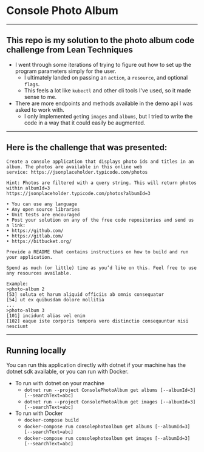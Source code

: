 # Console Photo Album

---
## This repo is my solution to the photo album code challenge from Lean Techniques

- I went through some iterations of trying to figure out how to set up the program parameters simply for the user.
  - I ultimately landed on passing an `action`, a `resource`, and optional `flags`.
  - This feels a lot like `kubectl` and other cli tools I've used, so it made sense to me.
- There are more endpoints and methods available in the demo api I was asked to work with.
  - I only implemented `get`ing `images` and `albums`, but I tried to write the code in a way that it could easily be augmented.

---
## Here is the challenge that was presented:

```
Create a console application that displays photo ids and titles in an album. The photos are available in this online web
service: https://jsonplaceholder.typicode.com/photos

Hint: Photos are filtered with a query string. This will return photos within albumId=3
https://jsonplaceholder.typicode.com/photos?albumId=3

• You can use any language
• Any open source libraries
• Unit tests are encouraged
• Post your solution on any of the free code repositories and send us a link:
• https://github.com/
• https://gitlab.com/
• https://bitbucket.org/

Provide a README that contains instructions on how to build and run your application.

Spend as much (or little) time as you’d like on this. Feel free to use any resources available.

Example:
>photo-album 2
[53] soluta et harum aliquid officiis ab omnis consequatur
[54] ut ex quibusdam dolore mollitia
...
>photo-album 3
[101] incidunt alias vel enim
[102] eaque iste corporis tempora vero distinctio consequuntur nisi nesciunt
```

---
## Running locally

You can run this application directly with dotnet if your machine has the dotnet sdk available, or you can run with Docker.

- To run with dotnet on your machine
  - `dotnet run --project ConsolePhotoAlbum get albums [--albumId=3] [--searchText=abc]`
  - `dotnet run --project ConsolePhotoAlbum get images [--albumId=3] [--searchText=abc]`
- To run with Docker
  - `docker-compose build`
  - `docker-compose run consolephotoalbum get albums [--albumId=3] [--searchText=abc]`
  - `docker-compose run consolephotoalbum get images [--albumId=3] [--searchText=abc]`
